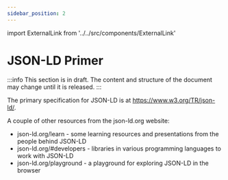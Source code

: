 ```yaml
---
sidebar_position: 2
---
```


import ExternalLink from '../../src/components/ExternalLink'

# JSON-LD Primer

:::info
This section is in draft. The content and structure of the document may change until it is released.
:::

The primary specification for JSON-LD is at <ExternalLink href="https://www.w3.org/TR/json-ld/">https://www.w3.org/TR/json-ld/</ExternalLink>.

A couple of other resources from the <ExternalLink href="https://json-ld.org/">json-ld.org</ExternalLink> website:

- <ExternalLink href="https://json-ld.org/learn.html">json-ld.org/learn</ExternalLink> - some learning resources and presentations from the people behind JSON-LD
- <ExternalLink href="https://json-ld.org/#developers">json-ld.org/#developers</ExternalLink> - libraries in various programming languages to work with JSON-LD
- <ExternalLink href="https://json-ld.org/playground/">json-ld.org/playground</ExternalLink> - a playground for exploring JSON-LD in the browser
